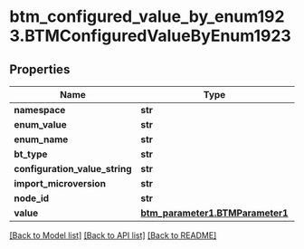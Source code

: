 # btm_configured_value_by_enum1923.BTMConfiguredValueByEnum1923

## Properties
Name | Type | Description | Notes
------------ | ------------- | ------------- | -------------
**namespace** | **str** |  | [optional] 
**enum_value** | **str** |  | [optional] 
**enum_name** | **str** |  | [optional] 
**bt_type** | **str** |  | [optional] 
**configuration_value_string** | **str** |  | [optional] 
**import_microversion** | **str** |  | [optional] 
**node_id** | **str** |  | [optional] 
**value** | [**btm_parameter1.BTMParameter1**](BTMParameter1.md) |  | [optional] 

[[Back to Model list]](../README.md#documentation-for-models) [[Back to API list]](../README.md#documentation-for-api-endpoints) [[Back to README]](../README.md)


